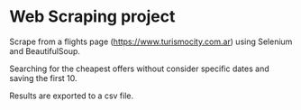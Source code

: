 # Web Scraping project
Scrape from a flights page (https://www.turismocity.com.ar) using Selenium and BeautifulSoup.

Searching for the cheapest offers without consider specific dates and saving the first 10.

Results are exported to a csv file.
